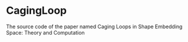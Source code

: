 # CagingLoop
The source code of the paper named Caging Loops in Shape Embedding Space: Theory and Computation
